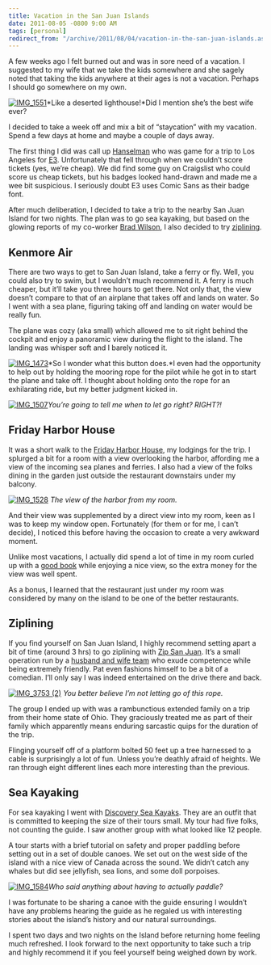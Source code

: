```yaml
---
title: Vacation in the San Juan Islands
date: 2011-08-05 -0800 9:00 AM
tags: [personal]
redirect_from: "/archive/2011/08/04/vacation-in-the-san-juan-islands.aspx/"
---
```


A few weeks ago I felt burned out and was in sore need of a vacation. I
suggested to my wife that we take the kids somewhere and she sagely
noted that taking the kids anywhere at their ages is not a vacation.
Perhaps I should go somewhere on my own.

[![IMG\_1551](https://haacked.com/images/haacked_com/WindowsLiveWriter/Vacation-in-the-San-Juan-Islands_E90E/IMG_1551_thumb.jpg "IMG_1551")](https://haacked.com/images/haacked_com/WindowsLiveWriter/Vacation-in-the-San-Juan-Islands_E90E/IMG_1551.jpg)*Like
a deserted lighthouse!*Did I mention she’s the best wife ever?

I decided to take a week off and mix a bit of “staycation” with my
vacation. Spend a few days at home and maybe a couple of days away.

The first thing I did was call up
[Hanselman](http://hanselman.com/ "Scott Hanselman's Blog") who was game
for a trip to Los Angeles for [E3](http://www.e3expo.com/ "E3 expo").
Unfortunately that fell through when we couldn’t score tickets (yes,
we’re cheap). We did find some guy on Craigslist who could score us
cheap tickets, but his badges looked hand-drawn and made me a wee bit
suspicious. I seriously doubt E3 uses Comic Sans as their badge font.

After much deliberation, I decided to take a trip to the nearby San Juan
Island for two nights. The plan was to go sea kayaking, but based on the
glowing reports of my co-worker [Brad
Wilson](http://bradwilson.typepad.com/ "Brad Wilson"), I also decided to
try
[ziplining](http://en.wikipedia.org/wiki/Zip-line "Zip-Line on Wikipedia").

Kenmore Air
-----------

There are two ways to get to San Juan Island, take a ferry or fly. Well,
you could also try to swim, but I wouldn’t much recommend it. A ferry is
much cheaper, but it’ll take you three hours to get there. Not only
that, the view doesn’t compare to that of an airplane that takes off and
lands on water. So I went with a sea plane, figuring taking off and
landing on water would be really fun.

The plane was cozy (aka small) which allowed me to sit right behind the
cockpit and enjoy a panoramic view during the flight to the island. The
landing was whisper soft and I barely noticed it.

[![IMG\_1473](https://haacked.com/images/haacked_com/WindowsLiveWriter/Vacation-in-the-San-Juan-Islands_E90E/IMG_1473_thumb.jpg "IMG_1473")](https://haacked.com/images/haacked_com/WindowsLiveWriter/Vacation-in-the-San-Juan-Islands_E90E/IMG_1473.jpg)*So
I wonder what this button does.*I even had the opportunity to help out
by holding the mooring rope for the pilot while he got in to start the
plane and take off. I thought about holding onto the rope for an
exhilarating ride, but my better judgment kicked in.

[![IMG\_1507](https://haacked.com/images/haacked_com/WindowsLiveWriter/Vacation-in-the-San-Juan-Islands_E90E/IMG_1507_thumb_1.png "IMG_1507")](https://haacked.com/images/haacked_com/WindowsLiveWriter/Vacation-in-the-San-Juan-Islands_E90E/IMG_1507_1.png)*You’re
going to tell me when to let go right? RIGHT?!*

Friday Harbor House
-------------------

It was a short walk to the [Friday Harbor
House](http://www.fridayharborhouse.com/ "Friday Harbor House"), my
lodgings for the trip. I splurged a bit for a room with a view
overlooking the harbor, affording me a view of the incoming sea planes
and ferries. I also had a view of the folks dining in the garden just
outside the restaurant downstairs under my balcony.

[![IMG\_1528](https://haacked.com/images/haacked_com/WindowsLiveWriter/Vacation-in-the-San-Juan-Islands_E90E/IMG_1528_thumb.jpg "IMG_1528")](https://haacked.com/images/haacked_com/WindowsLiveWriter/Vacation-in-the-San-Juan-Islands_E90E/IMG_1528.jpg)
*The view of the harbor from my room.*

And their view was supplemented by a direct view into my room, keen as I
was to keep my window open. Fortunately (for them or for me, I can’t
decide), I noticed this before having the occasion to create a very
awkward moment.

Unlike most vacations, I actually did spend a lot of time in my room
curled up with a [good
book](http://www.amazon.com/gp/product/076790818X/ref=as_li_ss_tl?ie=UTF8&tag=youvebeenhaac-20&linkCode=as2&camp=217145&creative=399369&creativeASIN=076790818X "A Short History of Nearly Everything - Bill Bryson")
while enjoying a nice view, so the extra money for the view was well
spent.

As a bonus, I learned that the restaurant just under my room was
considered by many on the island to be one of the better restaurants.

Ziplining
---------

If you find yourself on San Juan Island, I highly recommend setting
apart a bit of time (around 3 hrs) to go ziplining with [Zip San
Juan](http://www.zipsanjuan.com/ "Zip San Juan"). It’s a small operation
run by a [husband and wife team](http://www.zipsanjuan.com/about.php)
who exude competence while being extremely friendly. Pat even fashions
himself to be a bit of a comedian. I’ll only say I was indeed
entertained on the drive there and back.

[![IMG\_3753
(2)](https://haacked.com/images/haacked_com/WindowsLiveWriter/Vacation-in-the-San-Juan-Islands_E90E/IMG_3753%20(2)_thumb.jpg "IMG_3753 (2)")](https://haacked.com/images/haacked_com/WindowsLiveWriter/Vacation-in-the-San-Juan-Islands_E90E/IMG_3753%20(2)_2.jpg)
*You better believe I’m not letting go of this rope.*

The group I ended up with was a rambunctious extended family on a trip
from their home state of Ohio. They graciously treated me as part of
their family which apparently means enduring sarcastic quips for the
duration of the trip.

Flinging yourself off of a platform bolted 50 feet up a tree harnessed
to a cable is surprisingly a lot of fun. Unless you’re deathly afraid of
heights. We ran through eight different lines each more interesting than
the previous.

Sea Kayaking
------------

For sea kayaking I went with [Discovery Sea
Kayaks](http://www.discoveryseakayak.com/ "discovery sea kayaks"). They
are an outfit that is committed to keeping the size of their tours
small. My tour had five folks, not counting the guide. I saw another
group with what looked like 12 people.

A tour starts with a brief tutorial on safety and proper paddling before
setting out in a set of double canoes. We set out on the west side of
the island with a nice view of Canada across the sound. We didn’t catch
any whales but did see jellyfish, sea lions, and some doll porpoises.

[![IMG\_1584](https://haacked.com/images/haacked_com/WindowsLiveWriter/Vacation-in-the-San-Juan-Islands_E90E/IMG_1584_thumb.jpg "IMG_1584")](https://haacked.com/images/haacked_com/WindowsLiveWriter/Vacation-in-the-San-Juan-Islands_E90E/IMG_1584.jpg)*Who
said anything about having to actually paddle?*

I was fortunate to be sharing a canoe with the guide ensuring I wouldn’t
have any problems hearing the guide as he regaled us with interesting
stories about the island’s history and our natural surroundings.

I spent two days and two nights on the Island before returning home
feeling much refreshed. I look forward to the next opportunity to take
such a trip and highly recommend it if you feel yourself being weighed
down by work.

